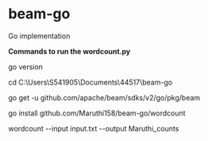 # beam-go
Go implementation

**Commands to run the wordcount.py**


go version

cd C:\Users\S541905\Documents\44517\beam-go

go get -u github.com/apache/beam/sdks/v2/go/pkg/beam

go install github.com/Maruthi158/beam-go/wordcount

wordcount --input input.txt --output Maruthi_counts
